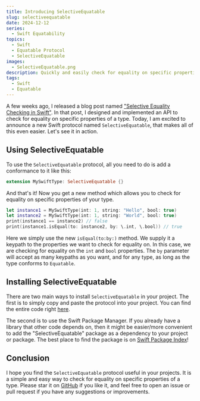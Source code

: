 ```yaml
---
title: Introducing SelectiveEquatable
slug: selectiveequatable
date: 2024-12-12
series:
  - Swift Equatability
topics:
  - Swift
  - Equatable Protocol
  - SelectiveEquatable
images:
  - SelectiveEquatable.png
description: Quickly and easily check for equality on specific properties in Swift with the new SelectiveEquatable protocol.
tags:
  - Swift
  - Equatable
---
```


A few weeks ago, I released a blog post named ["Selective Equality Checking in Swift"](https://dandylyons.net/posts/post-24/selective-equality-checking-in-swift/). In that post, I designed and implemented an API to check for equality on specific properties of a type. Today, I am excited to announce a new Swift protocol named `SelectiveEquatable`, that makes all of this even easier. Let's see it in action.

## Using SelectiveEquatable
To use the `SelectiveEquatable` protocol, all you need to do is add a conformance to it like this: 

```swift
extension MySwiftType: SelectiveEquatable {}
```

And that's it! Now you get a new method which allows you to check for equality on specific properties of your type. 

```swift
let instance1 = MySwiftType(int: 1, string: "Hello", bool: true)
let instance2 = MySwiftType(int: 1, string: "World", bool: true)
print(instance1 == instance2) // false
print(instance1.isEqual(to: instance2, by: \.int, \.bool)) // true
```

Here we simply use the new `isEqual(to:by:)` method. We supply it a keypath to the properties we want to check for equality on. In this case, we are checking for equality on the `int` and `bool` properties. The `by` parameter will accept as many keypaths as you want, and for any type, as long as the type conforms to `Equatable`.

## Installing SelectiveEquatable
There are two main ways to install `SelectiveEquatable` in your project. The first is to simply copy and paste the protocol into your project. You can find the entire code right [here](https://github.com/DandyLyons/SelectiveEquatable/blob/main/Sources/SelectiveEquatable/SelectiveEquatable.swift).

The second is to use the Swift Package Manager. If you already have a library that other code depends on, then it might be easier/more convenient to add the "SelectiveEquatable" package as a dependency to your project or package. The best place to find the package is on [Swift Package Index](https://swiftpackageindex.com/DandyLyons/SelectiveEquatable)! 

## Conclusion
I hope you find the `SelectiveEquatable` protocol useful in your projects. It is a simple and easy way to check for equality on specific properties of a type. Please star it on [GitHub](https://github.com/DandyLyons/SelectiveEquatable) if you like it, and feel free to open an issue or pull request if you have any suggestions or improvements.